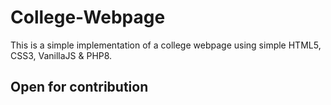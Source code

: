 # College-Webpage
This is a simple implementation of a college webpage using simple HTML5, CSS3, VanillaJS &amp; PHP8.  
## Open for contribution
